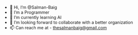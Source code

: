 - 👋 Hi, I’m @Salman-Baig
- 👀 I’m a Programmer
- 🌱 I’m currently learning AI
- 💞️ I’m looking forward to collaborate with a better organization
- 📫 Can reach me at - thesalmanbaig@gmail.com

<!---
Salman-Ulla-Baig/Salman-Ulla-Baig is a ✨ special ✨ repository because its `README.md` (this file) appears on your GitHub profile.
You can click the Preview link to take a look at your changes.
--->

